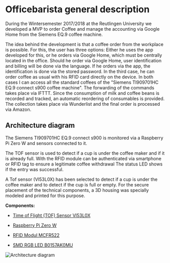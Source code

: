 # Officebarista general description
During the Wintersemester 2017/2018 at the Reutlingen University we developed a MVP to order Coffee and manage the accounting via Google Home from the Siemens EQ.9 coffee machine.



The idea behind the development is that a coffee order from the workplace is possible. For this, the user has three options:
Either he uses the app developed for this, or he orders via Google Home, which must be centrally located in the office.
Should he order via Google Home, user identification and billing will be done via the language. If he orders via the app, 
the identification is done via the stored password. In the third case, he can order coffee as usual with his RFID card directly on the device.
In both cases I can access all the standard coffees of the "Siemens TI909701HC EQ.9 connect s900 coffee machine". The forwarding of the commands takes place via IFTTT.
Since the consumption of milk and coffee beans is recorded and tracked, an automatic reordering of consumables is provided. The collection takes place via Wunderlist 
and the final order is processed via Amazon.

## Architecture diagram


The Siemens TI909701HC EQ.9 connect s900 is monitored via a Raspberry Pi Zero W and sensors connected to it.

The TOF sensor is used to detect if a cup is under the coffee maker and if it is already full.
With the RFID module can be authenticated via smartphone or RFID tag to ensure a legitimate coffee withdrawal
The status LED shows if the entry was successful.

A Tof sensor (Vl53L0X) has been selected to detect if a cup is under the coffee maker and to detect if the cup is 
full or empty. For the secure placement of the technical components, a 3D housing was specially modeled and printed for this purpose.

**Components:**

* [Time of Flight (TOF) Sensor Vl53L0X](https://www.amazon.de/gp/product/B06XT1H1L7/ref=as_li_tl?ie=UTF8&tag=stapptory04-21&camp=1638&creative=6742&linkCode=as2&creativeASIN=B06XT1H1L7&linkId=a4c61988dde5a204874bb208ab6c2cb5
 "Time of Flight (TOF) Sensor Vl53L0X")

* [Raspberry Pi Zero W](https://www.amazon.de/gp/product/B06XCYGP27/ref=as_li_tl?ie=UTF8&tag=stapptory04-21&camp=1638&creative=6742&linkCode=as2&creativeASIN=B06XCYGP27&linkId=f8232bfc1cb044212710ab896692e510
 "Raspberry Pi Zero W")

* [RFID Modul MCFR522](https://www.amazon.de/gp/product/B00QFDRPZY/ref=as_li_tl?ie=UTF8&tag=stapptory04-21&camp=1638&creative=6742&linkCode=as2&creativeASIN=B00QFDRPZY&linkId=2a0ebd829ebf6630c376d83f4d594433
 "RFID Modul MCFR522")

* [SMD RGB LED B0157AK0MU](https://www.amazon.de/gp/product/B0157AK0MU/ref=as_li_tl?ie=UTF8&tag=stapptory04-21&camp=1638&creative=6742&linkCode=as2&creativeASIN=B0157AK0MU&linkId=bd003decf6ac0da40e9f52439a2b63d7
 "SMD RGB LED B0157AK0MU")





![Architecture diagram](https://github.com/gauggelb/Officebarista/blob/master/hardware/images/Modell.png)